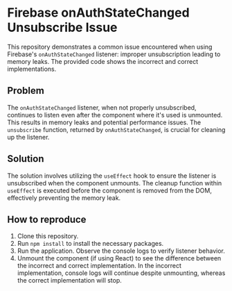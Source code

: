 # Firebase onAuthStateChanged Unsubscribe Issue

This repository demonstrates a common issue encountered when using Firebase's `onAuthStateChanged` listener: improper unsubscription leading to memory leaks.  The provided code shows the incorrect and correct implementations.

## Problem

The `onAuthStateChanged` listener, when not properly unsubscribed, continues to listen even after the component where it's used is unmounted. This results in memory leaks and potential performance issues.  The `unsubscribe` function, returned by `onAuthStateChanged`, is crucial for cleaning up the listener.

## Solution

The solution involves utilizing the `useEffect` hook to ensure the listener is unsubscribed when the component unmounts. The cleanup function within `useEffect` is executed before the component is removed from the DOM, effectively preventing the memory leak.

## How to reproduce

1. Clone this repository.
2. Run `npm install` to install the necessary packages.
3. Run the application. Observe the console logs to verify listener behavior.
4. Unmount the component (if using React) to see the difference between the incorrect and correct implementation. In the incorrect implementation, console logs will continue despite unmounting, whereas the correct implementation will stop.

